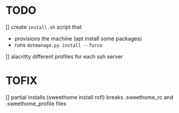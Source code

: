 TODO
====
[] create `install.sh` script that
  - provisions the machine (apt install some packages)
  - runs `dotmanage.py install --force`

[] alacritty different profiles for each ssh server

TOFIX
=====
[] partial installs (sweethome install rofi) breaks .sweethome_rc and .sweethome_profile files